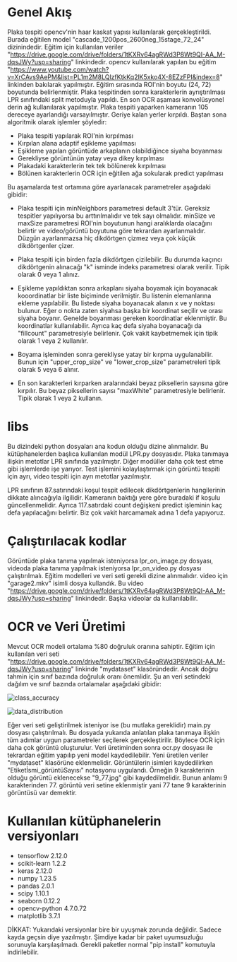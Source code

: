 # Genel Akış

Plaka tespiti opencv'nin haar kaskat yapısı kullanılarak gerçekleştirildi. Burada eğitilen model "cascade_1200pos_2600neg_15stage_72_24" dizinindedir. Eğitim için kullanılan veriler "https://drive.google.com/drive/folders/1tKXRv64agRWd3P8Wt9QI-AA_M-dqsJWy?usp=sharing" linkindedir. opencv kullanılarak yapılan bu eğitim "https://www.youtube.com/watch?v=XrCAvs9AePM&list=PL1m2M8LQlzfKtkKq2lK5xko4X-8EZzFPI&index=8" linkinden bakılarak yapılmıştır. Eğitim sırasında ROI'nin boyutu (24, 72) boyutunda belirlenmiştir. Plaka tespitinden sonra karakterlerin ayrıştırılması LPR sınıfındaki split metoduyla yapıldı. En son OCR aşaması konvolüsyonel derin ağ kullanılarak yapılmıştır. Plaka tespiti yaparken kameranın 105 dereceye ayarlandığı varsayılmıştır. Geriye kalan yerler kırpıldı. Baştan sona algoritmik olarak işlemler şöyledir: 

- Plaka tespiti yapılarak ROI'nin kırpılması
- Kırpılan alana adaptif eşikleme yapılması
- Eşikleme yapılan görüntüde arkaplanın olabildiğince siyaha boyanması
- Gerekliyse görüntünün yatay veya dikey kırpılması
- Plakadaki karakterlerin tek tek bölünerek kırpılması
- Bölünen karakterlerin OCR için eğitilen ağa sokularak predict yapılması

Bu aşamalarda test ortamına göre ayarlanacak parametreler aşağıdaki gibidir:

- Plaka tespiti için minNeighbors parametresi default 3'tür. Gereksiz tespitler yapılıyorsa bu arttırılmalıdır ve tek sayı olmalıdır. minSize ve maxSize parametresi ROI'nin boyutunun hangi aralıklarda olacağını belirtir ve video/görüntü boyutuna göre tekrardan ayarlanmalıdır. Düzgün ayarlanmazsa hiç dikdörtgen çizmez veya çok küçük dikdörtgenler çizer.

- Plaka tespiti için birden fazla dikdörtgen çizilebilir. Bu durumda kaçıncı dikdörtgenin alınacağı "k" isminde indeks parametresi olarak verilir. Tipik olarak 0 veya 1 alınız.

- Eşikleme yapıldıktan sonra arkaplanı siyaha boyamak için boyanacak kooordinatlar bir liste biçiminde verilmiştir. Bu listenin elemanlarına ekleme yapılabilir. Bu listede siyaha boyanacak alanın x ve y noktası bulunur. Eğer o nokta zaten siyahsa başka bir koordinat seçilir ve orası siyaha boyanır. Genelde boyanması gereken koordinatlar eklenmiştir. Bu koordinatlar kullanılabilir. Ayrıca kaç defa siyaha boyanacağı da "fillcount" parametresiyle belirlenir. Çok vakit kaybetmemek için tipik olarak 1 veya 2 kullanılır.

- Boyama işleminden sonra gerekliyse yatay bir kırpma uygulanabilir. Bunun için "upper_crop_size" ve "lower_crop_size" parametreleri tipik olarak 5 veya 6 alınır.

- En son karakterleri kırparken aralarındaki beyaz piksellerin sayısına göre kırpılır. Bu beyaz piksellerin sayısı "maxWhite" parametresiyle belirlenir. Tipik olarak 1 veya 2 kullanın.


# libs
 Bu dizindeki python dosyaları ana kodun olduğu dizine alınmalıdır. Bu kütüphanelerden başlıca kullanılan modül LPR.py dosyasıdır. Plaka tanımaya ilişkin metotlar LPR sınıfında yazılmıştır. Diğer modüller daha çok test etme gibi işlemlerde işe yarıyor. Test işlemini kolaylaştırmak için görüntü tespiti için ayrı, video tespiti için ayrı metotlar yazılmıştır. 

LPR sınıfının 87.satırındaki koşul tespit edilecek dikdörtgenlerin hangilerinin dikkate alıncağıyla ilgilidir. Kameranın baktığı yere göre buradaki if koşulu güncellenmelidir. 
Ayrıca 117.satırdaki count değişkeni predict işleminin kaç defa yapılacağını belirtir. Biz çok vakit harcamamak adına 1 defa yapıyoruz.

 # Çalıştırılacak kodlar

 Görüntüde plaka tanıma yapılmak isteniyorsa lpr_on_image.py dosyası, videoda plaka tanıma yapılmak isteniyorsa lpr_on_video.py dosyası çalıştırılmalı. Eğitim modelleri ve veri seti gerekli dizine alınmalıdır. video için "garage2.mkv" isimli dosya kullandık. Bu video "https://drive.google.com/drive/folders/1tKXRv64agRWd3P8Wt9QI-AA_M-dqsJWy?usp=sharing" linkindedir. Başka videolar da kullanılabilir.


 # OCR ve Veri Üretimi

 Mevcut OCR modeli ortalama %80 doğruluk oranına sahiptir. Eğitim için kullanılan veri seti "https://drive.google.com/drive/folders/1tKXRv64agRWd3P8Wt9QI-AA_M-dqsJWy?usp=sharing" linkinde "mydataset" klasöründedir. Ancak doğru tahmin için sınıf bazında doğruluk oranı önemlidir. Şu an veri setindeki dağılım ve sınıf bazında ortalamalar aşağıdaki gibidir:

 ![class_accuracy](https://github.com/farukomeraydin/LPR/assets/59957778/0c2103dc-0cfb-4d33-9926-32791f2c450a)

 
![data_distribution](https://github.com/farukomeraydin/LPR/assets/59957778/4a544ba4-da2d-40d7-b0ce-1caa6d33fa1a)


Eğer veri seti geliştirilmek isteniyor ise (bu mutlaka gereklidir) main.py dosyası çalıştırılmalı. Bu dosyada yukarıda anlatılan plaka tanımaya ilişkin tüm adımlar uygun parametreler seçilerek gerçekleştirilir. Böylece OCR için daha çok görüntü oluşturulur. Veri üretiminden sonra ocr.py dosyası ile tekrardan eğitim yapılıp yeni model kaydedilebilir. Yeni üretilen veriler "mydataset" klasörüne eklenmelidir. Görüntülerin isimleri kaydedilirken "Etiketİsmi_görüntüSayısı" notasyonu uygulandı. Örneğin 9 karakterinin olduğu görüntü eklenecekse "9_77.jpg" gibi kaydedilmelidir. Bunun anlamı 9 karakterinden 77. görüntü veri setine eklenmiştir yani 77 tane 9 karakterinin görüntüsü var demektir.


# Kullanılan kütüphanelerin versiyonları

- tensorflow                    2.12.0
- scikit-learn                  1.2.2
- keras                         2.12.0
- numpy                         1.23.5
- pandas                        2.0.1
- scipy                         1.10.1
- seaborn                       0.12.2
- opencv-python                 4.7.0.72
- matplotlib                    3.7.1

DİKKAT: Yukarıdaki versiyonlar bire bir uyuşmak zorunda değildir. Sadece kayda geçsin diye yazılmıştır. Şimdiye kadar bir paket uyumsuzluğu sorunuyla karşılaşılmadı. Gerekli paketler normal "pip install" komutuyla indirilebilir.
